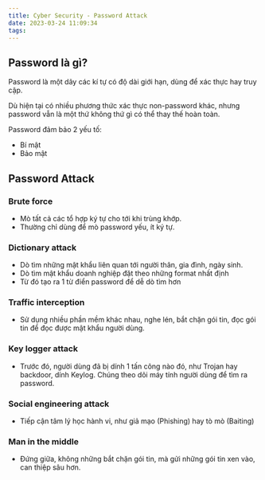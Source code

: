 ```yaml
---
title: Cyber Security - Password Attack
date: 2023-03-24 11:09:34
tags:
---
```


## Password là gì?

Password là một dãy các kí tự có độ dài giới hạn, dùng để xác thực hay truy cập.

Dù hiện tại có nhiều phương thức xác thực non-password khác, nhưng password vẫn là một thứ không thứ gì có thể thay thế hoàn toàn.

Password đảm bảo 2 yếu tố:
- Bí mật
- Bảo mật

## Password Attack

### Brute force

- Mò tất cả các tổ hợp ký tự cho tới khi trùng khớp.
- Thường chỉ dùng để mò password yếu, ít ký tự.

### Dictionary attack

- Dò tìm những mật khẩu liên quan tới người thân, gia đình, ngày sinh.
- Dò tìm mật khẩu doanh nghiệp đặt theo những format nhất định
- Từ đó tạo ra 1 từ điển password để dễ dò tìm hơn

### Traffic interception

- Sử dụng nhiều phần mềm khác nhau, nghe lén, bắt chặn gói tin, đọc gói tin để đọc được mật khẩu người dùng.

### Key logger attack

- Trước đó, người dùng đã bị dính 1 tấn công nào đó, như Trojan hay backdoor, dính Keylog. Chúng theo dõi máy tính người dùng để tìm ra password.

### Social engineering attack

- Tiếp cận tâm lý học hành vi, như giả mạo (Phishing) hay tò mò (Baiting)

### Man in the middle

- Đứng giữa, không những bắt chặn gói tin, mà gửi những gói tin xen vào, can thiệp sâu hơn.